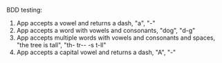 BDD testing:

1. App accepts a vowel and returns a dash, "a", "-"
2. App accepts a word with vowels and consonants, "dog", "d-g"
3. App accepts multiple words with vowels and consonants and spaces, "the tree is tall", "th- tr-- -s t-ll"
4. App accepts a capital vowel and returns a dash, "A", "-"
